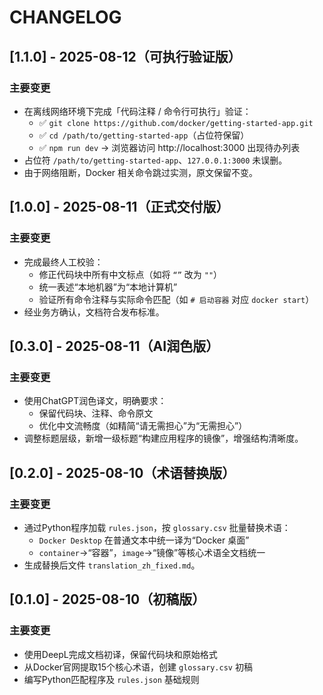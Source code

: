 # CHANGELOG

## [1.1.0] - 2025-08-12（可执行验证版）
### 主要变更
- 在离线网络环境下完成「代码注释 / 命令行可执行」验证：
  - ✅ `git clone https://github.com/docker/getting-started-app.git`
  - ✅ `cd /path/to/getting-started-app`（占位符保留）
  - ✅ `npm run dev` → 浏览器访问 http://localhost:3000 出现待办列表
- 占位符 `/path/to/getting-started-app`、`127.0.0.1:3000` 未误删。
- 由于网络阻断，Docker 相关命令跳过实测，原文保留不变。

## [1.0.0] - 2025-08-11（正式交付版）
### 主要变更
- 完成最终人工校验：
  - 修正代码块中所有中文标点（如将 `“”` 改为 `""`）
  - 统一表述“本地机器”为“本地计算机”
  - 验证所有命令注释与实际命令匹配（如 `# 启动容器` 对应 `docker start`）
- 经业务方确认，文档符合发布标准。

## [0.3.0] - 2025-08-11（AI润色版）
### 主要变更
- 使用ChatGPT润色译文，明确要求：
  - 保留代码块、注释、命令原文
  - 优化中文流畅度（如精简“请无需担心”为“无需担心”）
- 调整标题层级，新增一级标题“构建应用程序的镜像”，增强结构清晰度。

## [0.2.0] - 2025-08-10（术语替换版）
### 主要变更
- 通过Python程序加载 `rules.json`，按 `glossary.csv` 批量替换术语：
  - `Docker Desktop` 在普通文本中统一译为“Docker 桌面”
  - `container`→“容器”，`image`→“镜像”等核心术语全文档统一
- 生成替换后文件 `translation_zh_fixed.md`。

## [0.1.0] - 2025-08-10（初稿版）
### 主要变更
- 使用DeepL完成文档初译，保留代码块和原始格式
- 从Docker官网提取15个核心术语，创建 `glossary.csv` 初稿
- 编写Python匹配程序及 `rules.json` 基础规则
